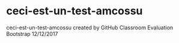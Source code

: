 # ceci-est-un-test-amcossu
ceci-est-un-test-amcossu created by GitHub Classroom
Evaluation Bootstrap 12/12/2017
